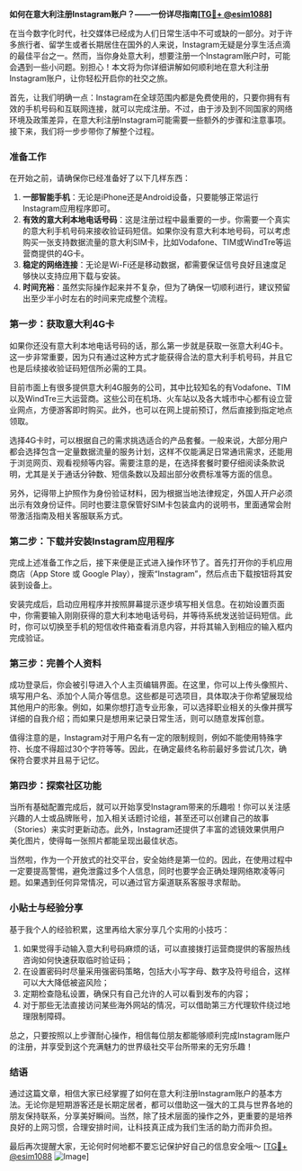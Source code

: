 **如何在意大利注册Instagram账户？——一份详尽指南[[TG💪+ @esim1088](https://t.me/s/esim1088)]**

在当今数字化时代，社交媒体已经成为人们日常生活中不可或缺的一部分。对于许多旅行者、留学生或者长期居住在国外的人来说，Instagram无疑是分享生活点滴的最佳平台之一。然而，当你身处意大利，想要注册一个Instagram账户时，可能会遇到一些小问题。别担心！本文将为你详细讲解如何顺利地在意大利注册Instagram账户，让你轻松开启你的社交之旅。

首先，让我们明确一点：Instagram在全球范围内都是免费使用的，只要你拥有有效的手机号码和互联网连接，就可以完成注册。不过，由于涉及到不同国家的网络环境及政策差异，在意大利注册Instagram可能需要一些额外的步骤和注意事项。接下来，我们将一步步带你了解整个过程。

### 准备工作

在开始之前，请确保你已经准备好了以下几样东西：

1. **一部智能手机**：无论是iPhone还是Android设备，只要能够正常运行Instagram应用程序即可。
2. **有效的意大利本地电话号码**：这是注册过程中最重要的一步。你需要一个真实的意大利手机号码来接收验证码短信。如果你没有意大利本地号码，可以考虑购买一张支持数据流量的意大利SIM卡，比如Vodafone、TIM或WindTre等运营商提供的4G卡。
3. **稳定的网络连接**：无论是Wi-Fi还是移动数据，都需要保证信号良好且速度足够快以支持应用下载与安装。
4. **时间充裕**：虽然实际操作起来并不复杂，但为了确保一切顺利进行，建议预留出至少半小时左右的时间来完成整个流程。

### 第一步：获取意大利4G卡

如果你还没有意大利本地电话号码的话，那么第一步就是获取一张意大利4G卡。这一步非常重要，因为只有通过这种方式才能获得合法的意大利手机号码，并且它也是后续接收验证码短信所必需的工具。

目前市面上有很多提供意大利4G服务的公司，其中比较知名的有Vodafone、TIM以及WindTre三大运营商。这些公司在机场、火车站以及各大城市中心都有设立营业网点，方便游客即时购买。此外，也可以在网上提前预订，然后直接到指定地点领取。

选择4G卡时，可以根据自己的需求挑选适合的产品套餐。一般来说，大部分用户都会选择包含一定量数据流量的服务计划，这样不仅能满足日常通讯需求，还能用于浏览网页、观看视频等内容。需要注意的是，在选择套餐时要仔细阅读条款说明，尤其是关于通话分钟数、短信条数以及超出部分收费标准等方面的信息。

另外，记得带上护照作为身份验证材料，因为根据当地法律规定，外国人开户必须出示有效身份证件。同时也要注意保管好SIM卡包装盒内的说明书，里面通常会附带激活指南及相关客服联系方式。

### 第二步：下载并安装Instagram应用程序

完成上述准备工作之后，接下来便是正式进入操作环节了。首先打开你的手机应用商店（App Store 或 Google Play），搜索“Instagram”，然后点击下载按钮将其安装到设备上。

安装完成后，启动应用程序并按照屏幕提示逐步填写相关信息。在初始设置页面中，你需要输入刚刚获得的意大利本地电话号码，并等待系统发送验证码短信。此时，你可以切换至手机的短信收件箱查看消息内容，并将其输入到相应的输入框内完成验证。

### 第三步：完善个人资料

成功登录后，你会被引导进入个人主页编辑界面。在这里，你可以上传头像照片、填写用户名、添加个人简介等信息。这些都是可选项目，具体取决于你希望展现给其他用户的形象。例如，如果你想打造专业形象，可以选择职业相关的头像并撰写详细的自我介绍；而如果只是想用来记录日常生活，则可以随意发挥创意。

值得注意的是，Instagram对于用户名有一定的限制规则，例如不能使用特殊字符、长度不得超过30个字符等等。因此，在确定最终名称前最好多尝试几次，确保符合要求并且易于记忆。

### 第四步：探索社区功能

当所有基础配置完成后，就可以开始享受Instagram带来的乐趣啦！你可以关注感兴趣的人士或品牌账号，加入相关话题讨论组，甚至还可以创建自己的故事（Stories）来实时更新动态。此外，Instagram还提供了丰富的滤镜效果供用户美化图片，使得每一张照片都能呈现出最佳状态。

当然啦，作为一个开放式的社交平台，安全始终是第一位的。因此，在使用过程中一定要提高警惕，避免泄露过多个人信息，同时也要学会正确处理网络欺凌等问题。如果遇到任何异常情况，可以通过官方渠道联系客服寻求帮助。

### 小贴士与经验分享

基于我个人的经验积累，这里再给大家分享几个实用的小技巧：

1. 如果觉得手动输入意大利号码麻烦的话，可以直接拨打运营商提供的客服热线咨询如何快速获取临时验证码；
2. 在设置密码时尽量采用强密码策略，包括大小写字母、数字及符号组合，这样可以大大降低被盗风险；
3. 定期检查隐私设置，确保只有自己允许的人可以看到发布的内容；
4. 对于那些无法直接访问某些海外网站的情况，可以借助第三方代理软件绕过地理限制障碍。

总之，只要按照以上步骤耐心操作，相信每位朋友都能够顺利完成Instagram账户的注册，并享受到这个充满魅力的世界级社交平台所带来的无穷乐趣！

### 结语

通过这篇文章，相信大家已经掌握了如何在意大利注册Instagram账户的基本方法。无论你是短期游客还是长期定居者，都可以借助这一强大的工具与世界各地的朋友保持联系，分享美好瞬间。当然，除了技术层面的操作之外，更重要的是培养良好的上网习惯，合理安排时间，让科技真正成为我们生活的助力而非负担。

最后再次提醒大家，无论何时何地都不要忘记保护好自己的信息安全哦～ [[TG💪+ @esim1088](https://t.me/s/esim1088) ![Image](https://i.postimg.cc/4NQfJmqS/Snipaste-2025-05-13-00-14-12.png)]